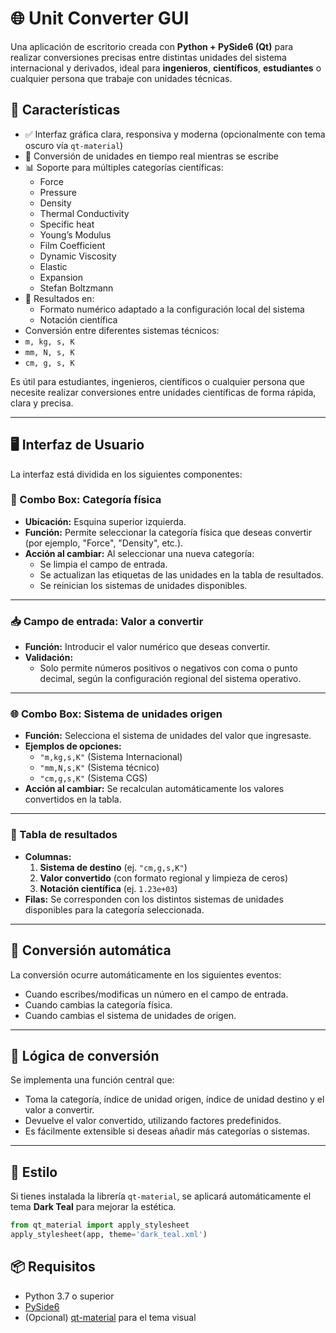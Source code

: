 # 🌐 Unit Converter GUI
Una aplicación de escritorio creada con **Python + PySide6 (Qt)** para realizar conversiones precisas entre distintas unidades del sistema internacional y derivados, ideal para **ingenieros**, **científicos**, **estudiantes** o cualquier persona que trabaje con unidades técnicas.

## 🚀 Características

- ✅ Interfaz gráfica clara, responsiva y moderna (opcionalmente con tema oscuro vía `qt-material`)
- 🔁 Conversión de unidades en tiempo real mientras se escribe
- 📊 Soporte para múltiples categorías científicas:
  - Force
  - Pressure
  - Density
  - Thermal Conductivity
  - Specific heat
  - Young’s Modulus
  - Film Coefficient
  - Dynamic Viscosity
  - Elastic
  - Expansion
  - Stefan Boltzmann
- 🔣 Resultados en:
  - Formato numérico adaptado a la configuración local del sistema
  - Notación científica
-  Conversión entre diferentes sistemas técnicos:
  - `m, kg, s, K`
  - `mm, N, s, K`
  - `cm, g, s, K`
  
Es útil para estudiantes, ingenieros, científicos o cualquier persona que necesite realizar conversiones entre unidades científicas de forma rápida, clara y precisa.

---
## 🖥️ Interfaz de Usuario

La interfaz está dividida en los siguientes componentes:

### 🔘 Combo Box: **Categoría física**
- **Ubicación:** Esquina superior izquierda.
- **Función:** Permite seleccionar la categoría física que deseas convertir (por ejemplo, "Force", "Density", etc.).
- **Acción al cambiar:** Al seleccionar una nueva categoría:
  - Se limpia el campo de entrada.
  - Se actualizan las etiquetas de las unidades en la tabla de resultados.
  - Se reinician los sistemas de unidades disponibles.

---

### 📥 Campo de entrada: **Valor a convertir**
- **Función:** Introducir el valor numérico que deseas convertir.
- **Validación:**
  - Solo permite números positivos o negativos con coma o punto decimal, según la configuración regional del sistema operativo.
---

### 🌐 Combo Box: **Sistema de unidades origen**
- **Función:** Selecciona el sistema de unidades del valor que ingresaste.
- **Ejemplos de opciones:**
  - `"m,kg,s,K"` (Sistema Internacional)
  - `"mm,N,s,K"` (Sistema técnico)
  - `"cm,g,s,K"` (Sistema CGS)
- **Acción al cambiar:** Se recalculan automáticamente los valores convertidos en la tabla.

---

### 🧮 Tabla de resultados
- **Columnas:**
  1. **Sistema de destino** (ej. `"cm,g,s,K"`)
  2. **Valor convertido** (con formato regional y limpieza de ceros)
  3. **Notación científica** (ej. `1.23e+03`)
- **Filas:** Se corresponden con los distintos sistemas de unidades disponibles para la categoría seleccionada.

---

## 🔄 Conversión automática

La conversión ocurre automáticamente en los siguientes eventos:
- Cuando escribes/modificas un número en el campo de entrada.
- Cuando cambias la categoría física.
- Cuando cambias el sistema de unidades de origen.

---

## 🧠 Lógica de conversión

Se implementa una función central que:
- Toma la categoría, índice de unidad origen, índice de unidad destino y el valor a convertir.
- Devuelve el valor convertido, utilizando factores predefinidos.
- Es fácilmente extensible si deseas añadir más categorías o sistemas.

---
## 🎨 Estilo

Si tienes instalada la librería `qt-material`, se aplicará automáticamente el tema **Dark Teal** para mejorar la estética.

```python
from qt_material import apply_stylesheet
apply_stylesheet(app, theme='dark_teal.xml')
```
## 📦 Requisitos

- Python 3.7 o superior
- [PySide6](https://pypi.org/project/PySide6/)
- (Opcional) [qt-material](https://github.com/UN-GCPDS/qt-material) para el tema visual



